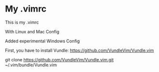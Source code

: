 # My .vimrc

This is my .vimrc 

With Linux and Mac Config

Added experimental Windows Config

First, you have to install Vundle: https://github.com/VundleVim/Vundle.vim

  git clone https://github.com/VundleVim/Vundle.vim.git ~/.vim/bundle/Vundle.vim
